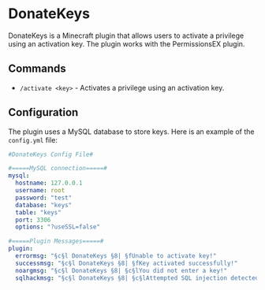 # DonateKeys

DonateKeys is a Minecraft plugin that allows users to activate a privilege using an activation key. The plugin works with the PermissionsEX plugin. 

## Commands
- `/activate <key>` - Activates a privilege using an activation key.

## Configuration
The plugin uses a MySQL database to store keys. Here is an example of the `config.yml` file:

```yaml
#DonateKeys Config File#

#=====MySQL connection=====#
mysql:
  hostname: 127.0.0.1
  username: root
  password: "test"
  database: "keys"
  table: "keys"
  port: 3306
  options: "?useSSL=false"

#=====Plugin Messages=====#
plugin:
  errormsg: "§c§l DonateKeys §8| §fUnable to activate key!"
  successmsg: "§c§l DonateKeys §8| §fKey activated successfully!"
  noargmsg: "§c§l DonateKeys §8| §c§lYou did not enter a key!"
  sqlhackmsg: "§c§l DonateKeys §8| §c§lAttempted SQL injection detected!"
```

